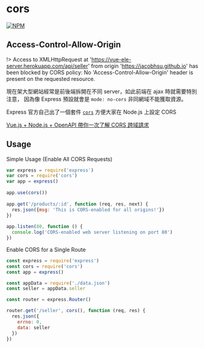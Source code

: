# cors

[![NPM](https://nodei.co/npm/cors.png?downloads=true&stars=true)](https://nodei.co/npm/cors/)

## Access-Control-Allow-Origin

!> Access to XMLHttpRequest at 'https://vue-ele-server.herokuapp.com/api/seller' from origin 'https://jacobhsu.github.io' has been blocked by CORS policy: No 'Access-Control-Allow-Origin' header is present on the requested resource.

現在架大型網站經常是前後端拆開在不同 server，如此前端在 ajax 時就需要特別注意，
因為像 Express 預設就會是 `mode: no-cors` 非同網域不能獲取資源。

Express 官方自己出了一個套件 [`cors`](https://github.com/expressjs/cors) 方便大家在 Node.js 上設定 CORS

[Vue.js + Node.js + OpenAPI 帶你一次了解 CORS 跨域請求](https://medium.com/@moojing/vue-js-node-js-openapi-帶你一次了解cors跨域請求-b37cd926551f)

## Usage

Simple Usage (Enable All CORS Requests)

```js
var express = require('express')
var cors = require('cors')
var app = express()
 
app.use(cors())
 
app.get('/products/:id', function (req, res, next) {
  res.json({msg: 'This is CORS-enabled for all origins!'})
})
 
app.listen(80, function () {
  console.log('CORS-enabled web server listening on port 80')
})
```

Enable CORS for a Single Route

```js
const express = require('express')
const cors = require('cors')
const app = express()

const appData = require('./data.json')
const seller = appData.seller

const router = express.Router()

router.get('/seller', cors(), function (req, res) {
  res.json({
    errno: 0,
    data: seller
  })
})
```
